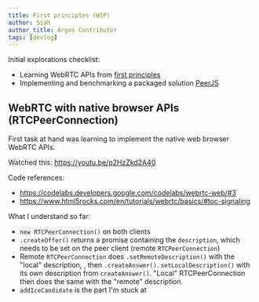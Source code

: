 ```yaml
---
title: First principles (WIP)
author: Siah
author_title: Argos Contributor
tags: [devlog]
---
```


Initial explorations checklist:

- Learning WebRTC APIs from [first principles](https://codelabs.developers.google.com/codelabs/webrtc-web/#5)
- Implementing and benchmarking a packaged solution [PeerJS](https://peerjs.com/)

## WebRTC with native browser APIs (RTCPeerConnection)

First task at hand was learning to implement the native web browser WebRTC APIs.

Watched this: https://youtu.be/p2HzZkd2A40

Code references:

- https://codelabs.developers.google.com/codelabs/webrtc-web/#3
- https://www.html5rocks.com/en/tutorials/webrtc/basics/#toc-signaling

What I understand so far:

- `new RTCPeerConnection()` on both clients
- `.createOffer()` returns a promise containing the `description`, which needs to be set on the peer client (remote `RTCPeerConnection`)
- Remote `RTCPeerConnection` does `.setRemoteDescription()` with the "local" description, , then `.createAnswer()`. `setLocalDescription()` with its own description from `createAnswer()`. "Local" RTCPeerConnection then does the same with the "remote" description.
- `addIceCandidate` is the part I'm stuck at
